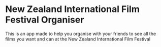 # New Zealand International Film Festival Organiser
This is an app made to help you organise with your friends to see all the films you want and can at the New Zealand International Film Festival 